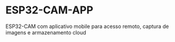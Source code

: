 # ESP32-CAM-APP
ESP32-CAM com aplicativo mobile para acesso remoto, captura de imagens e armazenamento cloud
